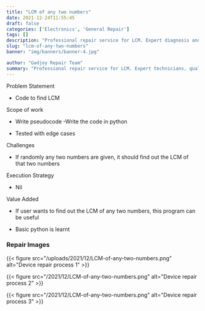 ```yaml
---
title: "LCM of any two numbers"
date: 2021-12-24T11:55:45
draft: false
categories: ['Electronics', 'General Repair']
tags: []
description: "Professional repair service for LCM. Expert diagnosis and quality repairs in Bangalore."
slug: "lcm-of-any-two-numbers"
banner: "img/banners/banner-4.jpg"

author: "Gadjoy Repair Team"
summary: "Professional repair service for LCM. Expert technicians, quality parts, warranty included."
---
```


Problem Statement 

- Code to find LCM

Scope of work 

- Write pseudocode -Write the code in python 

- Tested with edge cases

Challenges 

- If randomly any two numbers are given, it should find out the LCM of that two numbers

Execution Strategy 

- Nil

Value Added 

- If user wants to find out the LCM of any two numbers, this program can be useful 

- Basic python is learnt

### Repair Images

{{< figure src="/uploads/2021/12/LCM-of-any-two-numbers.png" alt="Device repair process 1" >}}

{{< figure src="/2021/12/LCM-of-any-two-numbers.png" alt="Device repair process 2" >}}

{{< figure src="/2021/12/LCM-of-any-two-numbers.png" alt="Device repair process 3" >}}

